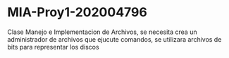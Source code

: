 # MIA-Proy1-202004796
Clase Manejo e Implementacion de Archivos, se necesita crea un administrador de archivos que ejucute comandos, se utilizara archivos de bits para representar los discos 
